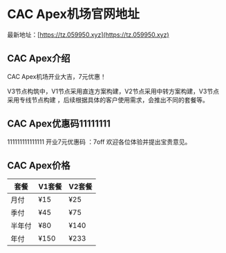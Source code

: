 # CAC Apex机场官网地址

最新地址：[https://tz.059950.xyz](https://tz.059950.xyz)

## CAC Apex介绍

CAC Apex机场开业大吉，7元优惠！

V3节点构筑中，V1节点采用直连方案构建，V2节点采用中转方案构建，V3节点采用专线节点构建 ，后续根据具体的客户使用需求，会推出不同的套餐等。

## CAC Apex优惠码11111111
111111111111111
开业7元优惠码 ：7off 欢迎各位体验并提出宝贵意见。

## CAC Apex价格

|套餐|V1套餐|V2套餐|
|----|----|----|
|月付|¥15|¥25|
|季付|¥45|¥75|
|半年付|¥80|¥140|
|年付|¥150|¥233|

